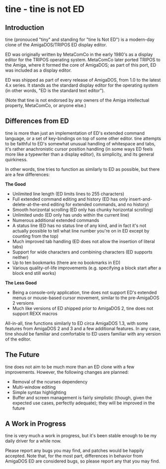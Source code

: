 # tine - tine is not ED

## Introduction
tine (pronouced "tiny" and standing for "tine Is Not ED") is a modern-day
clone of the AmigaDOS/TRIPOS ED display editor.

ED was originally written by MetaComCo in the early 1980's as a display
editor for the TRIPOS operating system. MetaComCo later ported TRIPOS
to the Amiga, where it formed the core of AmigaDOS; as part of this
port, ED was included as a display editor.

ED was shipped as part of every release of AmigaDOS, from 1.0 to the latest
4.x series. It stands as the standard display editor for the operating
system (in other words, "ED is the standard text editor").

(Note that tine is not endorsed by any owners of the Amiga intellectual property,
MetaComCo, or anyone else.)

## Differences from ED
tine is more than just an implementation of ED's extended command language,
or a set of key-bindings on top of some other editor.
tine attempts to be faithful to ED's somewhat unusual handling of whitespace and tabs,
it's rather anachronistic cursor position handling (in some ways ED feels more like a
typewriter than a display editor), its simplicity, and its general quirkiness.

In other words, tine tries to function as similarly to ED as possible,
but there are a few differences:

**The Good**
- Unlimited line length (ED limits lines to 255 characters)
- Full extended command editing and history (ED has only insert-and-delete-at-the-end
  editing for extended commands, and no history)
- Smooth horizontal scrolling (ED only has chunky horizontal scrolling)
- Unlimited undo (ED only has undo within the current line)
- Numerous additional extended commands
- A status line (ED has no status line of any kind, and in fact it's not actually possible to tell what line number you're on in ED except by counting from the top)
- Much improved tab handling (ED does not allow the insertion of literal tabs)
- Support for wide characters and combining characters (ED supports neither)
- Up to ten bookmarks (there are no bookmarks in ED)
- Various quality-of-life improvements (e.g. specifying a block start after a block end still works)

**The Less Good**
- Being a console-only application, tine does not support ED's extended menus or
  mouse-based cursor movement, similar to the pre-AmigaDOS 2 versions
- Much like versions of ED shipped prior to AmigaDOS 2, tine does not support
  REXX macros

All-in-all, tine functions similarly to ED circa AmigaDOS 1.3, with some features from
AmigaDOS 2 and 3 and a few additional features. In any case, tine should be familiar and
comfortable to ED users familiar with any version of the editor.

## The Future

tine does not aim to be much more than an ED clone with a few improvements.
However, the following changes are planned:

- Removal of the ncurses dependency
- Multi-window editing
- Simple syntax highlighting
- Buffer and screen management is fairly simplistic (though, given the expected use cases, perfectly adequate);
  they will be improved in the future

## A Work in Progress

tine is very much a work in progress,
but it's been stable enough to be my daily driver for a while now.

Please report any bugs you may find, and patches would be happily accepted.
Note that, for the most part, differences in behavior from AmigaDOS ED are considered bugs,
so please report any that you may find.
